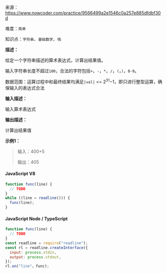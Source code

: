 来源：<https://www.nowcoder.com/practice/9566499a2e1546c0a257e885dfdbf30d>

难度：`简单`

知识点：`字符串`、`基础数学`、`栈`

**描述：**

给定一个字符串描述的算术表达式，计算出结果值。

输入字符串长度不超过`100`，合法的字符包括`+`，`-`，`*`，`/`，`(`，`)`，`0-9`。

数据范围：运算过程中和最终结果均满足`|val|` <= 2<sup>31</sup>−1，即只进行整型运算，确保输入的表达式合法

**输入描述：**

输入算术表达式

**输出描述：**

计算出结果值

**示例1：**

> 输入：400+5
>
> 输出：405

<!-- tabs:start -->

#### **JavaScript V8**

```javascript
function func(line) {
  // TODO
}
while ((line = readline())) {
  func(line);
}
```

#### **JavaScript Node / TypeScript**

```javascript
function func(line) {
  // TODO
}
const readline = require("readline");
const rl = readline.createInterface({
  input: process.stdin,
  output: process.stdout,
});
rl.on("line"，func);
```

<!-- tabs:end -->

